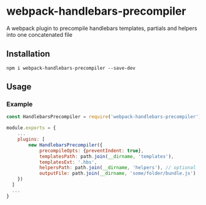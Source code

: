 # webpack-handlebars-precompiler

A webpack plugin to precompile handlebars templates, partials and helpers into one concatenated file

## Installation

`npm i webpack-handlebars-precompiler --save-dev`

## Usage

### Example

```javascript
const HandlebarsPrecompiler = require('webpack-handlebars-precompiler');

module.exports = {
    ...
    plugins: [
        new HandlebarsPrecompiler({
            precompileOpts: {preventIndent: true},
            templatesPath: path.join(__dirname, 'templates'),
            templatesExt: '.hbs',
            helpersPath: path.join(__dirname, 'helpers'), // optional
            outputFile: path.join(__dirname, 'some/folder/bundle.js')
    })
  ]
  ...
}
```
